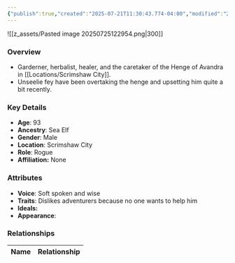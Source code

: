 ```yaml
---
{"publish":true,"created":"2025-07-21T11:30:43.774-04:00","modified":"2025-07-25T12:31:41.275-04:00","published":"2025-07-25T12:31:41.275-04:00","cssclasses":"","Age":"93","Ancestry":"Sea Elf","Gender":"Male","Location":["Scrimshaw City"],"Role":["Rogue"],"Affiliation":["None"],"Appearances":["[[-The High Rollers Campaign-]]"]}
---
```



![[z_assets/Pasted image 20250725122954.png|300]]

### Overview
- Garderner, herbalist, healer, and the caretaker of the Henge of Avandra in [[Locations/Scrimshaw City]].
- Unseelie fey have been overtaking the henge and upsetting him quite a bit recently.

### Key Details
- **Age**: 93
- **Ancestry**: Sea Elf
- **Gender**: Male
- **Location**: Scrimshaw City
- **Role**: Rogue
- **Affiliation:** None

### Attributes
- **Voice**: Soft spoken and wise
- **Traits**: Dislikes adventurers because no one wants to help him
- **Ideals:** 
- **Appearance**: 

### Relationships

| Name  | Relationship |
| ----- | ------------ |

